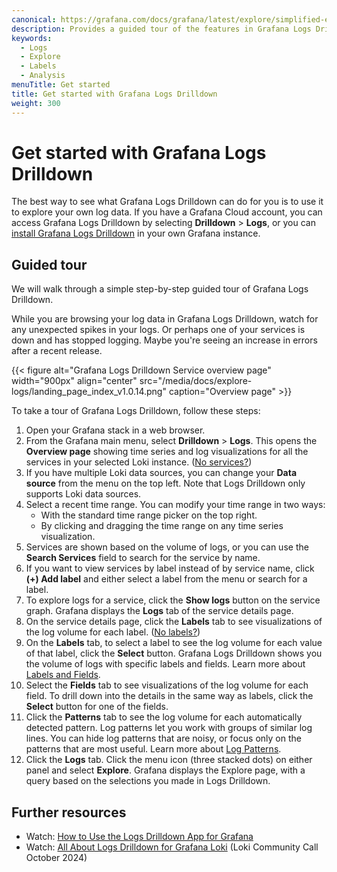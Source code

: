 ```yaml
---
canonical: https://grafana.com/docs/grafana/latest/explore/simplified-exploration/logs/get-started/
description: Provides a guided tour of the features in Grafana Logs Drilldown.
keywords:
  - Logs
  - Explore
  - Labels
  - Analysis
menuTitle: Get started
title: Get started with Grafana Logs Drilldown
weight: 300
---
```


# Get started with Grafana Logs Drilldown

The best way to see what Grafana Logs Drilldown can do for you is to use it to explore your own log data.
If you have a Grafana Cloud account, you can access Grafana Logs Drilldown by selecting **Drilldown** > **Logs**, or you can [install Grafana Logs Drilldown](https://grafana.com/docs/grafana-cloud/visualizations/simplified-exploration/logs/access/) in your own Grafana instance.

<!-- Comment - NEEDS TO BE REPLACED WITH UPDATED VIDEO
To learn more, check out our overview video:

{{< youtube id="iH0Ufv2bD1U" >}}-->

## Guided tour

We will walk through a simple step-by-step guided tour of Grafana Logs Drilldown.

While you are browsing your log data in Grafana Logs Drilldown, watch for any unexpected spikes in your logs. Or perhaps one of your services is down and has stopped logging. Maybe you're seeing an increase in errors after a recent release.

<!-- Make updating the screenshots easier by putting the Logs Drilldown version in the file name. This lets everyone know the last time the screenshots were updated.-->

{{< figure alt="Grafana Logs Drilldown Service overview page" width="900px" align="center" src="/media/docs/explore-logs/landing_page_index_v1.0.14.png" caption="Overview page" >}}

To take a tour of Grafana Logs Drilldown, follow these steps:

1. Open your Grafana stack in a web browser.
1. From the Grafana main menu, select **Drilldown** > **Logs**.
   This opens the **Overview page** showing time series and log visualizations for all the services in your selected Loki instance. ([No services?](https://grafana.com/docs/grafana-cloud/visualizations/simplified-exploration/logs/troubleshooting/#there-are-no-services))
1. If you have multiple Loki data sources, you can change your **Data source** from the menu on the top left. Note that Logs Drilldown only supports Loki data sources.
1. Select a recent time range. You can modify your time range in two ways:
   - With the standard time range picker on the top right.
   - By clicking and dragging the time range on any time series visualization.
1. Services are shown based on the volume of logs, or you can use the **Search Services** field to search for the service by name.
1. If you want to view services by label instead of by service name, click **(+) Add label** and either select a label from the menu or search for a label.
1. To explore logs for a service, click the **Show logs** button on the service graph. Grafana displays the **Logs** tab of the service details page.
1. On the service details page, click the **Labels** tab to see visualizations of the log volume for each label. ([No labels?](../troubleshooting/#there-are-no-labels))
1. On the **Labels** tab, to select a label to see the log volume for each value of that label, click the **Select** button.
   Grafana Logs Drilldown shows you the volume of logs with specific labels and fields. Learn more about [Labels and Fields](../labels-and-fields/).
1. Select the **Fields** tab to see visualizations of the log volume for each field. To drill down into the details in the same way as labels, click the **Select** button for one of the fields.
1. Click the **Patterns** tab to see the log volume for each automatically detected pattern.
   Log patterns let you work with groups of similar log lines. You can hide log patterns that are noisy, or focus only on the patterns that are most useful. Learn more about [Log Patterns](../patterns/).
1. Click the **Logs** tab. Click the menu icon (three stacked dots) on either panel and select **Explore**.  Grafana displays the Explore page, with a query based on the selections you made in Logs Drilldown.

## Further resources

- Watch: [How to Use the Logs Drilldown App for Grafana](https://www.youtube.com/watch?v=eXwE2vqLcyY)
- Watch: [All About Logs Drilldown for Grafana Loki](https://www.youtube.com/live/XJMQbEuBeMc) (Loki Community Call October 2024)
